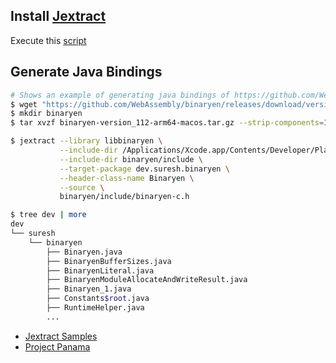 ## Install [Jextract][Jextract]

Execute this [script](../../scripts/jextract.sh)

## Generate Java Bindings

```bash
# Shows an example of generating java bindings of https://github.com/WebAssembly/binaryen
$ wget "https://github.com/WebAssembly/binaryen/releases/download/version_112/binaryen-version_112-arm64-macos.tar.gz"
$ mkdir binaryen
$ tar xvzf binaryen-version_112-arm64-macos.tar.gz --strip-components=1 -C binaryen

$ jextract --library libbinaryen \
           --include-dir /Applications/Xcode.app/Contents/Developer/Platforms/MacOSX.platform/Developer/SDKs/MacOSX.sdk/usr/include \
           --include-dir binaryen/include \
           --target-package dev.suresh.binaryen \
           --header-class-name Binaryen \
           --source \
           binaryen/include/binaryen-c.h

$ tree dev | more
dev
└── suresh
    └── binaryen
        ├── Binaryen.java
        ├── BinaryenBufferSizes.java
        ├── BinaryenLiteral.java
        ├── BinaryenModuleAllocateAndWriteResult.java
        ├── Binaryen_1.java
        ├── Constants$root.java
        ├── RuntimeHelper.java
        ...
```

* [Jextract Samples](https://github.com/openjdk/jextract/tree/master/samples)
* [Project Panama](https://github.com/openjdk/panama-foreign)

[Jextract]:  https://github.com/openjdk/jextract
